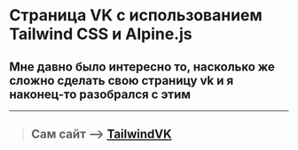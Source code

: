 # **Страница VK с использованием Tailwind CSS и Alpine.js**

## **Мне давно было интересно то, насколько же сложно сделать свою страницу vk и я наконец-то разобрался с этим**

---

> ## Сам сайт --> [TailwindVK](https://timproger.github.io/Tailwind_VK/# "Нажми сюда ;)")

